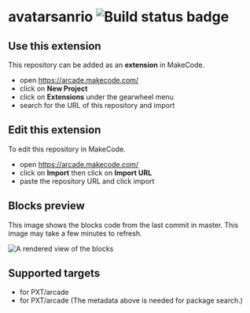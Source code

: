 # avatarsanrio ![Build status badge](https://github.com/iwearthecrowns/avatarsanrio/workflows/MakeCode/badge.svg)



## Use this extension

This repository can be added as an **extension** in MakeCode.

* open https://arcade.makecode.com/
* click on **New Project**
* click on **Extensions** under the gearwheel menu
* search for the URL of this repository and import

## Edit this extension

To edit this repository in MakeCode.

* open https://arcade.makecode.com/
* click on **Import** then click on **Import URL**
* paste the repository URL and click import

## Blocks preview

This image shows the blocks code from the last commit in master.
This image may take a few minutes to refresh.

![A rendered view of the blocks](https://github.com/iwearthecrowns/avatarsanrio/raw/master/.makecode/blocks.png)

## Supported targets

* for PXT/arcade
* for PXT/arcade
(The metadata above is needed for package search.)

